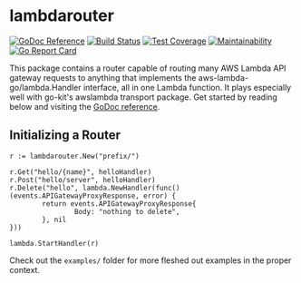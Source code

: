 # lambdarouter
[![GoDoc Reference](https://godoc.org/github.com/mitchell/lambdarouter?status.svg)](https://godoc.org/github.com/mitchell/lambdarouter)
[![Build Status](https://travis-ci.org/mitchell/lambdarouter.svg?branch=master)](https://travis-ci.org/mitchell/lambdarouter)
[![Test Coverage](https://api.codeclimate.com/v1/badges/7270c6c4017b36d07360/test_coverage)](https://codeclimate.com/github/mitchelljfs/lambdarouter/test_coverage)
[![Maintainability](https://api.codeclimate.com/v1/badges/7270c6c4017b36d07360/maintainability)](https://codeclimate.com/github/mitchelljfs/lambdarouter/maintainability)
[![Go Report Card](https://goreportcard.com/badge/github.com/mitchell/lambdarouter)](https://goreportcard.com/report/github.com/mitchell/lambdarouter)

This package contains a router capable of routing many AWS Lambda API gateway requests to anything
that implements the aws-lambda-go/lambda.Handler interface, all in one Lambda function. It plays
especially well with go-kit's awslambda transport package. Get started by reading below and visiting
the [GoDoc reference](https://godoc.org/github.com/mitchell/lambdarouter).

## Initializing a Router
```
r := lambdarouter.New("prefix/")

r.Get("hello/{name}", helloHandler)
r.Post("hello/server", helloHandler)
r.Delete("hello", lambda.NewHandler(func() (events.APIGatewayProxyResponse, error) {
        return events.APIGatewayProxyResponse{
                Body: "nothing to delete",
        }, nil
}))

lambda.StartHandler(r)
```

Check out the `examples/` folder for more fleshed out examples in the proper context.
